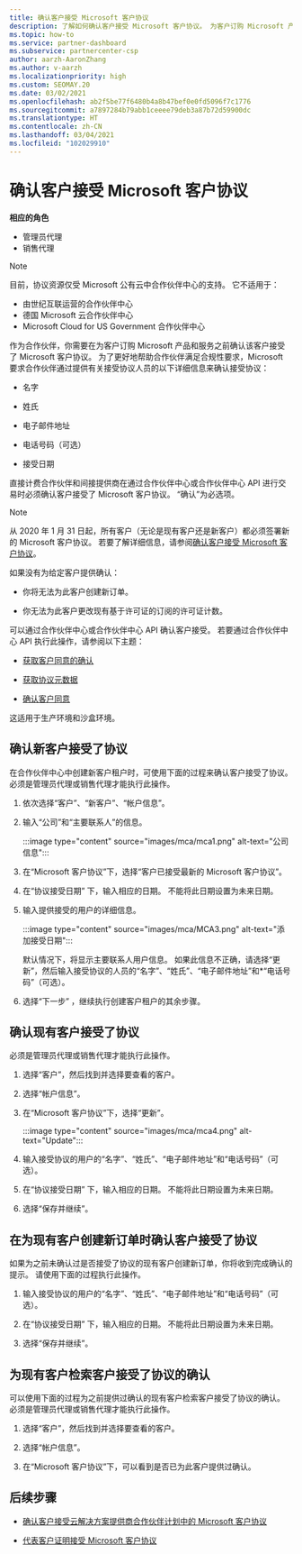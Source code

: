 ```yaml
---
title: 确认客户接受 Microsoft 客户协议
description: 了解如何确认客户接受 Microsoft 客户协议。 为客户订购 Microsoft 产品和服务时，可能需要这样做。
ms.topic: how-to
ms.service: partner-dashboard
ms.subservice: partnercenter-csp
author: aarzh-AaronZhang
ms.author: v-aarzh
ms.localizationpriority: high
ms.custom: SEOMAY.20
ms.date: 03/02/2021
ms.openlocfilehash: ab2f5be77f6480b4a8b47bef0e0fd5096f7c1776
ms.sourcegitcommit: a7897284b79abb1ceeee79deb3a87b72d59900dc
ms.translationtype: HT
ms.contentlocale: zh-CN
ms.lasthandoff: 03/04/2021
ms.locfileid: "102029910"
---
```

# <a name="confirm-customer-acceptance-of-the-microsoft-customer-agreement"></a>确认客户接受 Microsoft 客户协议


**相应的角色**

- 管理员代理
- 销售代理

> [!NOTE]
> 目前，协议资源仅受 Microsoft 公有云中合作伙伴中心的支持。 它不适用于：
> * 由世纪互联运营的合作伙伴中心
> * 德国 Microsoft 云合作伙伴中心
> * Microsoft Cloud for US Government 合作伙伴中心


作为合作伙伴，你需要在为客户订购 Microsoft 产品和服务之前确认该客户接受了 Microsoft 客户协议。 为了更好地帮助合作伙伴满足合规性要求，Microsoft 要求合作伙伴通过提供有关接受协议人员的以下详细信息来确认接受协议：

- 名字

- 姓氏

- 电子邮件地址

- 电话号码（可选）

- 接受日期

直接计费合作伙伴和间接提供商在通过合作伙伴中心或合作伙伴中心 API 进行交易时必须确认客户接受了 Microsoft 客户协议。 “确认”为必选项。 

>[!NOTE]
>从 2020 年 1 月 31 日起，所有客户（无论是现有客户还是新客户）都必须签署新的 Microsoft 客户协议。 若要了解详细信息，请参阅[确认客户接受 Microsoft 客户协议](confirm-customer-agreement.md)。

如果没有为给定客户提供确认：

- 你将无法为此客户创建新订单。

- 你无法为此客户更改现有基于许可证的订阅的许可证计数。

可以通过合作伙伴中心或合作伙伴中心 API 确认客户接受。 若要通过合作伙伴中心 API 执行此操作，请参阅以下主题：

- [获取客户同意的确认](/partner-center/develop/get-confirmation-of-customer-consent)

- [获取协议元数据](/partner-center/develop/get-agreement-metadata)

- [确认客户同意](/partner-center/develop/confirm-customer-consent)

这适用于生产环境和沙盒环境。

## <a name="confirm-customer-acceptance-for-a-new-customer"></a>确认新客户接受了协议

在合作伙伴中心中创建新客户租户时，可使用下面的过程来确认客户接受了协议。 必须是管理员代理或销售代理才能执行此操作。

1. 依次选择“客户”、“新客户”、“帐户信息”。   

2. 输入“公司”和“主要联系人”的信息。  

   :::image type="content" source="images/mca/mca1.png" alt-text="公司信息":::

3. 在“Microsoft 客户协议”下，选择“客户已接受最新的 Microsoft 客户协议”。  

4. 在“协议接受日期”  下，输入相应的日期。 不能将此日期设置为未来日期。

5. 输入提供接受的用户的详细信息。

   :::image type="content" source="images/mca/MCA3.png" alt-text="添加接受日期":::

   默认情况下，将显示主要联系人用户信息。 如果此信息不正确，请选择“更新”，然后输入接受协议的人员的“名字”、“姓氏”、“电子邮件地址”和*“电话号码”（可选）。     

6. 选择“下一步”  ，继续执行创建客户租户的其余步骤。

## <a name="confirm-customer-acceptance-for-an-existing-customer"></a>确认现有客户接受了协议

必须是管理员代理或销售代理才能执行此操作。

1. 选择“客户”，然后找到并选择要查看的客户。

2. 选择“帐户信息”。 

3. 在“Microsoft 客户协议”下，选择“更新”。  

   :::image type="content" source="images/mca/mca4.png" alt-text="Update":::

4. 输入接受协议的用户的“名字”、“姓氏”、“电子邮件地址”和“电话号码”（可选）。    

5. 在“协议接受日期”  下，输入相应的日期。 不能将此日期设置为未来日期。

6. 选择“保存并继续”。 

## <a name="confirm-customer-acceptance-while-creating-new-order-for-an-existing-customer"></a>在为现有客户创建新订单时确认客户接受了协议

如果为之前未确认过是否接受了协议的现有客户创建新订单，你将收到完成确认的提示。 请使用下面的过程执行此操作。

1. 输入接受协议的用户的“名字”、“姓氏”、“电子邮件地址”和“电话号码”（可选）。    

2. 在“协议接受日期”  下，输入相应的日期。 不能将此日期设置为未来日期。

3. 选择“保存并继续”。 

## <a name="retrieve-confirmation-of-customer-acceptance-for-an-existing-customer"></a>为现有客户检索客户接受了协议的确认

可以使用下面的过程为之前提供过确认的现有客户检索客户接受了协议的确认。 必须是管理员代理或销售代理才能执行此操作。

1. 选择“客户”，然后找到并选择要查看的客户。

2. 选择“帐户信息”。 

3. 在“Microsoft 客户协议”下，可以看到是否已为此客户提供过确认。 

## <a name="next-steps"></a>后续步骤

- [确认客户接受云解决方案提供商合作伙伴计划中的 Microsoft 客户协议](confirm-customer-agreement.md)

- [代表客户证明接受 Microsoft 客户协议](attest-acceptance-customer-agreement.md)